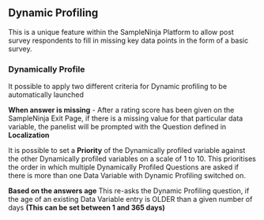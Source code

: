 ## Dynamic Profiling

This is a unique feature within the SampleNinja Platform to allow post survey respondents to fill in missing key data points in the form of a basic survey.

### Dynamically Profile

It possible to apply two different criteria for Dynamic profiling to be automatically launched

**When answer is missing** - After a rating score has been given on the SampleNinja Exit Page, if there is a missing value for that particular data variable, the panelist will be prompted with the Question defined in **Localization**

It is possible to set a **Priority** of the Dynamically profiled variable against the other Dynamically profiled variables on a scale of 1 to 10.  This prioritises the order in which multiple Dynamically Profiled Questions are asked if there is more than one Data Variable with Dynamic Profiling switched on.

**Based on the answers age** This re-asks the Dynamic Profiling question, if the age of an existing Data Variable entry is OLDER than a given number of days **(This can be set between 1 and 365 days)**
